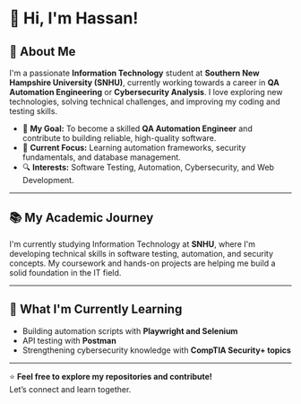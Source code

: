 # 👋 Hi, I'm Hassan!  

## 🚀 About Me  
I'm a passionate **Information Technology** student at **Southern New Hampshire University (SNHU)**, currently working towards a career in **QA Automation Engineering** or **Cybersecurity Analysis**. I love exploring new technologies, solving technical challenges, and improving my coding and testing skills.  

- 🎯 **My Goal:** To become a skilled **QA Automation Engineer** and contribute to building reliable, high-quality software.  
- 🏫 **Current Focus:** Learning automation frameworks, security fundamentals, and database management.  
- 🔍 **Interests:** Software Testing, Automation, Cybersecurity, and Web Development.

---

## 📚 My Academic Journey  
I'm currently studying Information Technology at **SNHU**, where I'm developing technical skills in software testing, automation, and security concepts. My coursework and hands-on projects are helping me build a solid foundation in the IT field.

---

## 🌱 What I'm Currently Learning  
- Building automation scripts with **Playwright and Selenium**  
- API testing with **Postman**  
- Strengthening cybersecurity knowledge with **CompTIA Security+ topics**

---

⭐️ **Feel free to explore my repositories and contribute!**  
Let’s connect and learn together.  
